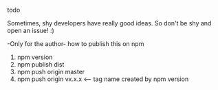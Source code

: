 todo

Sometimes, shy developers have really good ideas. So don't be shy and open an issue! :)






-Only for the author-
how to publish this on npm

1. npm version
2. npm publish dist
3. npm push origin master
4. npm push origin vx.x.x  <-- tag name created by npm version
